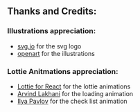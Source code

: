 ## Thanks and Credits:

### Illustrations appreciation:
- [svg.io](https://svg.io) for the svg logo
- [openart](https://openart.ai) for the illustrations

### Lottie Anitmations appreciation:
- [Lottie for React](https://lottiereact.com/) for the lottie animations
- [Arvind Lakhani](https://lottiefiles.com/mz4egolegp9nzeiq) for the loading animation
- [Ilya Pavlov](https://lottiefiles.com/MiLushin) for the check list animation